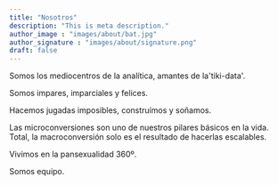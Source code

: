 ```yaml
---
title: "Nosotros"
description: "This is meta description."
author_image : "images/about/bat.jpg"
author_signature : "images/about/signature.png"
draft: false
---
```


Somos los mediocentros de la analítica, amantes de la'tiki-data'.

Somos impares, imparciales y felices. 

Hacemos jugadas imposibles, construímos y soñamos. 

Las microconversiones son uno de nuestros pilares básicos en la vida. Total, la macroconversión solo es el resultado de hacerlas escalables.

Vivimos en la pansexualidad 360º. 

Somos equipo.